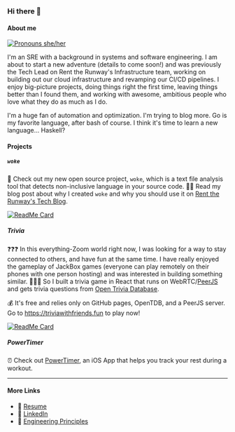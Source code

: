 ### Hi there 👋

#### About me

[![Pronouns she/her](https://img.shields.io/badge/pronouns-she%2Fher-9cf)](https://pronoun.is/she)

I'm an SRE with a background in systems and software engineering. I am about to start a new adventure (details to come soon!) and was previously the Tech Lead on Rent the Runway's Infrastructure team, working on building out our cloud infrastructure and revamping our CI/CD pipelines. I enjoy big-picture projects, doing things right the first time, leaving things better than I found them, and working with awesome, ambitious people who love what they do as much as I do.

I'm a huge fan of automation and optimization. I'm trying to blog more. Go is my favorite language, after bash of course. I think it's time to learn a new language... Haskell?

#### Projects

##### `woke`

🌟 Check out my new open source project, `woke`, which is a text file analysis tool that detects non-inclusive language in your source code. 
👩‍💻 Read my blog post about why I created `woke` and why you should use it on [Rent the Runway's Tech Blog](https://dresscode.renttherunway.com/blog/woke).

[![ReadMe Card](https://github-readme-stats.vercel.app/api/pin/?username=get-woke&repo=woke)](https://github.com/get-woke/woke)

##### Trivia

❓❓❓ In this everything-Zoom world right now, I was looking for a way to stay connected to others, and have fun at the same time. I have really enjoyed the gameplay of JackBox games (everyone can play remotely on their phones with one person hosting) and was interested in building something similar. 🙋🏽‍♀️ So I built a trivia game in React that runs on WebRTC/[PeerJS](https://github.com/peers/peerjs-server) and gets trivia questions from [Open Trivia Database](https://opentdb.com/). 

💰 It's free and relies only on GitHub pages, OpenTDB, and a PeerJS server. Go to <https://triviawithfriends.fun> to play now!

[![ReadMe Card](https://github-readme-stats.vercel.app/api/pin/?username=caitlinelfring&repo=trivia)](https://github.com/caitlinelfring/trivia)

##### PowerTimer

⏰ Check out [PowerTimer](https://powertimer.app), an iOS App that helps you track your rest during a workout.

---

#### More Links

- 📄 [Resume](https://caitlin.elfring.me)
- 🤝 [LinkedIn](https://www.linkedin.com/in/caitlinelfring)
- 🙌 [Engineering Principles](https://github.com/caitlinelfring/principles)
